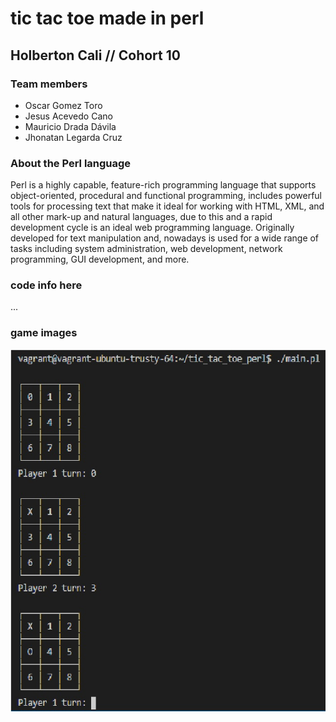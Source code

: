 # tic tac toe made in perl

## Holberton Cali  // Cohort 10

### Team members
* Oscar Gomez Toro
* Jesus Acevedo Cano
* Mauricio Drada Dávila
* Jhonatan Legarda Cruz

### About the Perl language
Perl is a highly capable, feature-rich programming language that supports object-oriented, procedural and functional programming,  includes powerful tools for processing text that make it ideal for working with HTML, XML, and all other mark-up and natural languages, due to this and a rapid development cycle is an ideal web programming language. Originally developed for text manipulation and, nowadays is used for a wide range of tasks including system administration, web development, network programming, GUI development, and more.

### code info here
...

### game images

![](tic_tac_toe.jpg)

